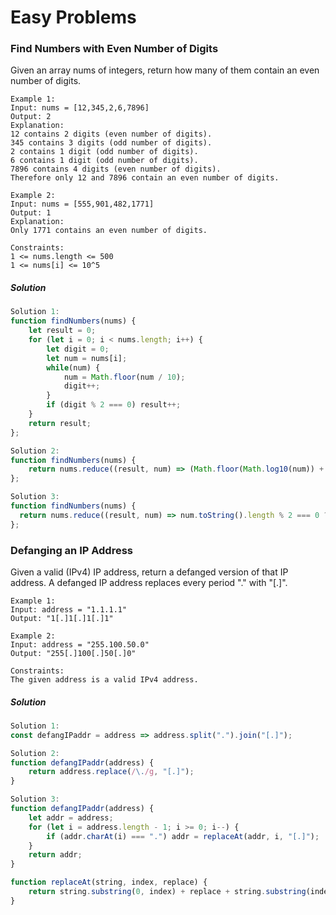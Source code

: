 # Easy Problems

### Find Numbers with Even Number of Digits
Given an array nums of integers, return how many of them contain an even number of digits.
```
Example 1:
Input: nums = [12,345,2,6,7896]
Output: 2
Explanation: 
12 contains 2 digits (even number of digits). 
345 contains 3 digits (odd number of digits). 
2 contains 1 digit (odd number of digits). 
6 contains 1 digit (odd number of digits). 
7896 contains 4 digits (even number of digits). 
Therefore only 12 and 7896 contain an even number of digits.

Example 2:
Input: nums = [555,901,482,1771]
Output: 1 
Explanation: 
Only 1771 contains an even number of digits.

Constraints:
1 <= nums.length <= 500
1 <= nums[i] <= 10^5
```
##### Solution
```Javascript
Solution 1:
function findNumbers(nums) {
    let result = 0;
    for (let i = 0; i < nums.length; i++) {
        let digit = 0;
        let num = nums[i];
        while(num) {
            num = Math.floor(num / 10);
            digit++;
        }
        if (digit % 2 === 0) result++;
    }
    return result;
};

Solution 2:
function findNumbers(nums) {
    return nums.reduce((result, num) => (Math.floor(Math.log10(num)) + 1) % 2 === 0 ? result += 1 : result, 0)
};

Solution 3:
function findNumbers(nums) {
  return nums.reduce((result, num) => num.toString().length % 2 === 0 ? result += 1 : result , 0)
};
```

### Defanging an IP Address
Given a valid (IPv4) IP address, return a defanged version of that IP address.
A defanged IP address replaces every period "." with "[.]".
```
Example 1:
Input: address = "1.1.1.1"
Output: "1[.]1[.]1[.]1"

Example 2:
Input: address = "255.100.50.0"
Output: "255[.]100[.]50[.]0"

Constraints:
The given address is a valid IPv4 address.
```

##### Solution
```Javascript
Solution 1:
const defangIPaddr = address => address.split(".").join("[.]");

Solution 2:
function defangIPaddr(address) {
    return address.replace(/\./g, "[.]");
}

Solution 3:
function defangIPaddr(address) {
    let addr = address;
    for (let i = address.length - 1; i >= 0; i--) {
        if (addr.charAt(i) === ".") addr = replaceAt(addr, i, "[.]");
    }
    return addr;
}

function replaceAt(string, index, replace) {
    return string.substring(0, index) + replace + string.substring(index + 1,);
}
```
